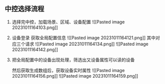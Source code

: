## 中控选择流程
1. 选择完中控，加载场景、区域、设备配置
![[Pasted image 20231011164103.png]]
2. 设备登录
	获取全局配置信息
![[Pasted image 20231011164121.png]]
其中对应三个请求
![[Pasted image 20231011164134.png]]
![[Pasted image 20231011164142.png]]
3. 把全局配置中的设备出现处理，筛选出又设备属性可以读的设备

	然后获取生成数组后，获取设备实时属性
![[Pasted image 20231011164156.png]]
![[Pasted image 20231011164159.png]]
